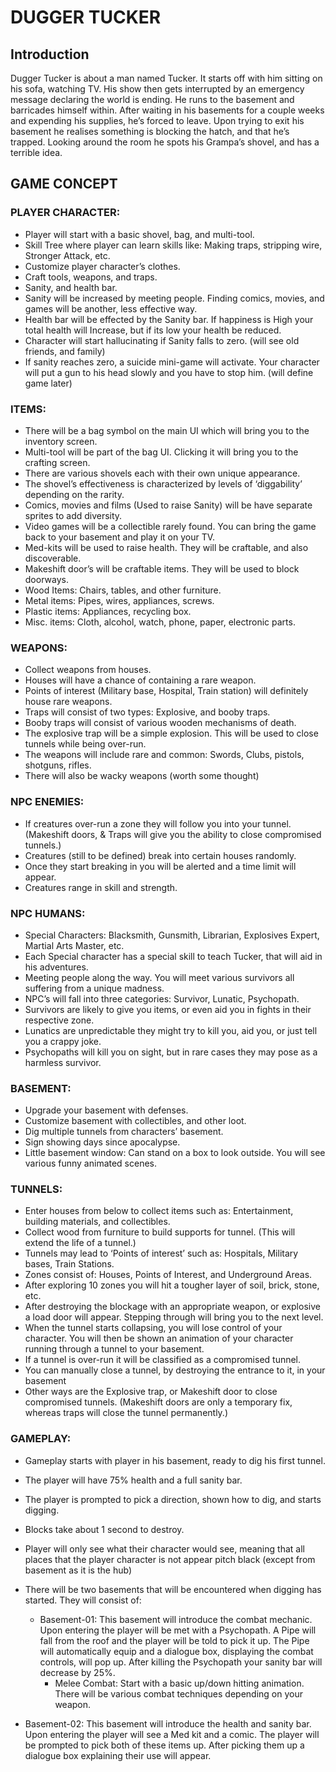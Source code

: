 # DUGGER TUCKER

## Introduction

Dugger Tucker is about a man named Tucker. It starts off with him sitting on his sofa, watching TV. His show then gets interrupted by an emergency message declaring the world is ending. He runs to the basement and barricades himself within. 
After waiting in his basements for a couple weeks and expending his supplies, he’s forced to leave. Upon trying to exit his basement he realises something is blocking the hatch, and that he’s trapped. Looking around the room he spots his Grampa’s shovel, and has a terrible idea.


## GAME CONCEPT 

### PLAYER CHARACTER:

-	Player will start with a basic shovel, bag, and multi-tool.
-	Skill Tree where player can learn skills like: Making traps, stripping wire, Stronger Attack, etc.
-	Customize player character’s clothes.
-	Craft tools, weapons, and traps.
-	Sanity, and health bar.
-	Sanity will be increased by meeting people. Finding comics, movies, and games will be another, less effective way.
-	Health bar will be effected by the Sanity bar. If happiness is High your total health will Increase, but if its low your health be reduced.
-	Character will start hallucinating if Sanity falls to zero. (will see old friends, and family)
-	If sanity reaches zero, a suicide mini-game will activate. Your character will put a gun to his head slowly and you have to stop him. (will define game later)

### ITEMS:

-	There will be a bag symbol on the main UI which will bring you to the inventory screen.
-	Multi-tool will be part of the bag UI. Clicking it will bring you to the crafting screen.
-	There are various shovels each with their own unique appearance. 
-	The shovel’s effectiveness is characterized by levels of ‘diggability’ depending on the rarity.
-	Comics, movies and films (Used to raise Sanity) will be have separate sprites to add diversity.
-	Video games will be a collectible rarely found. You can bring the game back to your basement and play it on your TV. 
-	Med-kits will be used to raise health. They will be craftable, and also discoverable.
-	Makeshift door’s will be craftable items. They will be used to block doorways.
-	Wood Items: Chairs, tables, and other furniture.
-	Metal items: Pipes, wires, appliances, screws.
-	Plastic items: Appliances, recycling box.
-	Misc. items: Cloth, alcohol, watch, phone, paper, electronic parts.

### WEAPONS:

-	Collect weapons from houses.
-	Houses will have a chance of containing a rare weapon.
-	Points of interest (Military base, Hospital, Train station) will definitely house rare weapons.
-	Traps will consist of two types: Explosive, and booby traps.
-	Booby traps will consist of various wooden mechanisms of death.
-	The explosive trap will be a simple explosion. This will be used to close tunnels while being over-run.
-	The weapons will include rare and common: Swords, Clubs, pistols, shotguns, rifles.
-	There will also be wacky weapons (worth some thought)

### NPC ENEMIES:

-	If creatures over-run a zone they will follow you into your tunnel. (Makeshift doors, & Traps will give you the ability to close compromised tunnels.)
-	Creatures (still to be defined) break into certain houses randomly.
-	Once they start breaking in you will be alerted and a time limit will appear.
-	Creatures range in skill and strength.

### NPC HUMANS:

-	Special Characters: Blacksmith, Gunsmith, Librarian, Explosives Expert, Martial Arts Master, etc.
-	Each Special character has a special skill to teach Tucker, that will aid in his adventures.
-	Meeting people along the way. You will meet various survivors all suffering from a unique madness.
-	NPC’s will fall into three categories: Survivor, Lunatic, Psychopath. 
-	Survivors are likely to give you items, or even aid you in fights in their respective zone.
-	Lunatics are unpredictable they might try to kill you, aid you, or just tell you a crappy joke.
-	Psychopaths will kill you on sight, but in rare cases they may pose as a harmless survivor.  

### BASEMENT:

-	Upgrade your basement with defenses.
-	Customize basement with collectibles, and other loot.
-	Dig multiple tunnels from characters’ basement.
-	Sign showing days since apocalypse.
-	Little basement window: Can stand on a box to look outside. You will see various funny animated scenes.

### TUNNELS:

-	Enter houses from below to collect items such as: Entertainment, building materials, and collectibles.
-	Collect wood from furniture to build supports for tunnel. (This will extend the life of a tunnel.)
-	Tunnels may lead to ‘Points of interest’ such as: Hospitals, Military bases, Train Stations.
-	Zones consist of: Houses, Points of Interest, and Underground Areas.
-	After exploring 10 zones you will hit a tougher layer of soil, brick, stone, etc.
-	After destroying the blockage with an appropriate weapon, or explosive a load door will appear. Stepping through will bring you to the next level. 
-	When the tunnel starts collapsing, you will lose control of your character. You will then be shown an animation of your character running through a tunnel to your basement.
-	If a tunnel is over-run it will be classified as a compromised tunnel. 
-	You can manually close a tunnel, by destroying the entrance to it, in your basement
-	Other ways are the Explosive trap, or Makeshift door to close compromised tunnels. (Makeshift doors are only a temporary fix, whereas traps will close the tunnel permanently.)

### GAMEPLAY:
*	Gameplay starts with player in his basement, ready to dig his first tunnel.
*	The player will have 75% health and a full sanity bar.
*	The player is prompted to pick a direction, shown how to dig, and starts digging.
*	Blocks take about 1 second to destroy.
*	Player will only see what their character would see, meaning that all places that the player character is not appear pitch black (except from basement as it is the hub)

*	There will be two basements that will be encountered when digging has started. They will consist of:
    *	Basement-01: This basement will introduce the combat mechanic. Upon entering the player will be met with a Psychopath. A Pipe will fall from the roof and the player will be told to pick it up. The Pipe will automatically equip and a dialogue box, displaying the combat controls, will pop up. After killing the Psychopath your sanity bar will decrease by 25%.  
        * Melee Combat: Start with a basic up/down hitting animation. There will be various combat techniques depending on your weapon.
* Basement-02: This basement will introduce the health and sanity bar. Upon entering the player will see a Med kit and a comic. The player will be prompted to pick both of these items up. After picking them up a dialogue box explaining their use will appear. 
